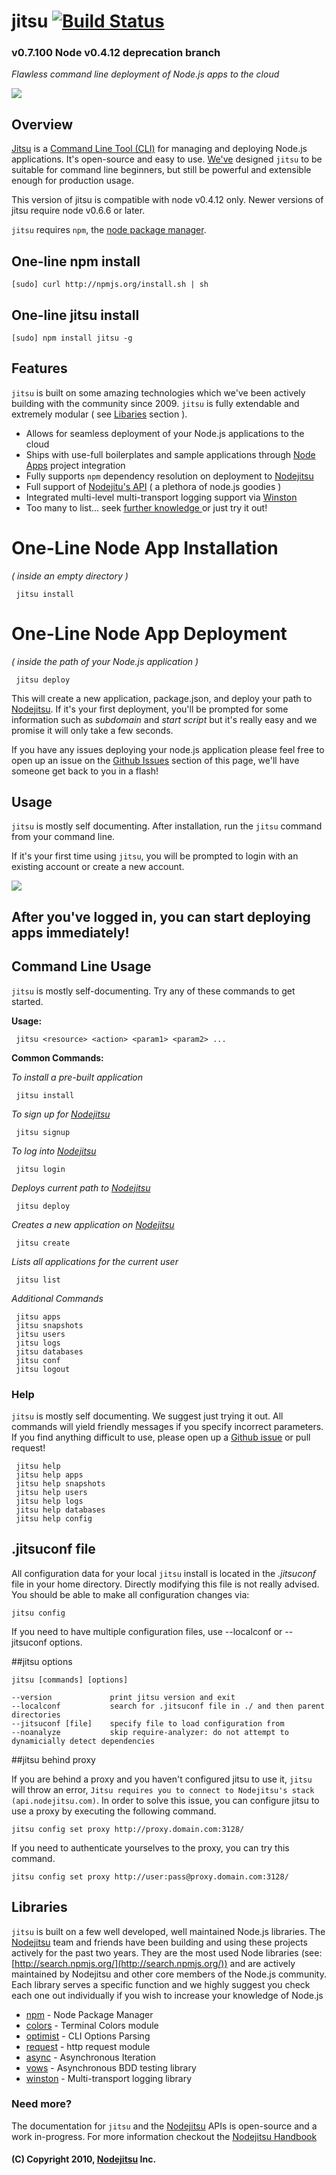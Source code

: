 # jitsu [![Build Status](https://secure.travis-ci.org/nodejitsu/jitsu.png)](http://travis-ci.org/nodejitsu/jitsu)
### v0.7.100 Node v0.4.12 deprecation branch
*Flawless command line deployment of Node.js apps to the cloud*

<img src="https://github.com/nodejitsu/jitsu/raw/master/assets/jitsu.png"/>

## Overview

[Jitsu](https://github.com/nodejitsu/jitsu) is a [Command Line Tool (CLI)](http://en.wikipedia.org/wiki/Command-line_interface) for managing and deploying Node.js applications. It's open-source and easy to use. [We've](https://github.com/nodejitsu) designed `jitsu` to be suitable for command line beginners, but still be powerful and extensible enough for production usage.

This version of jitsu is compatible with node v0.4.12 only. Newer versions of jitsu require node v0.6.6 or later.

`jitsu` requires `npm`, the [node package manager](http://npmjs.org).

## One-line npm install

    [sudo] curl http://npmjs.org/install.sh | sh


## One-line jitsu install

    [sudo] npm install jitsu -g

## Features

`jitsu` is built on some amazing technologies which we've been actively building with the community since 2009. `jitsu` is fully extendable and extremely modular ( see [Libaries](#Libraries) section ).

 - Allows for seamless deployment of your Node.js applications to the cloud
 - Ships with use-full boilerplates and sample applications through [Node Apps](https://github.com/nodeapps) project integration
 - Fully supports `npm` dependency resolution on deployment to [Nodejitsu](http://nodejitsu.com)
 - Full support of [Nodejitu's API](https://github.com/nodejitsu/nodejitsu-api) ( a plethora of node.js goodies )
 - Integrated multi-level multi-transport logging support via [Winston](https://github.com/flatiron/winston)
 - Too many to list... seek [further knowledge ](https://github.com/nodejitsu/handbook) or just try it out!


# One-Line Node App Installation

*( inside an empty directory )*

     jitsu install


# One-Line Node App Deployment

*( inside the path of your Node.js application )*

     jitsu deploy


This will create a new application, package.json, and deploy your path to [Nodejitsu](http://nodejitsu.com). If it's your first deployment, you'll be prompted for some information such as *subdomain* and *start script* but it's really easy and we promise it will only take a few seconds.

If you have any issues deploying your node.js application please feel free to open up an issue on the [Github Issues](https://github.com/nodejitsu/jitsu/issues) section of this page, we'll have someone get back to you in a flash!

## Usage

`jitsu` is mostly self documenting. After installation, run the `jitsu` command from your command line.

If it's your first time using `jitsu`, you will be prompted to login with an existing account or create a new account.

<img src="https://github.com/nodejitsu/jitsu/raw/master/assets/login.png"/>

## After you've logged in, you can start deploying apps immediately!



## Command Line Usage

`jitsu` is mostly self-documenting. Try any of these commands to get started.


   **Usage:**
   
     jitsu <resource> <action> <param1> <param2> ...
   
   **Common Commands:**

   *To install a pre-built application*

     jitsu install

   *To sign up for [Nodejitsu](http://nodejitsu.com)*

     jitsu signup

   *To log into [Nodejitsu](http://nodejitsu.com)*

     jitsu login

   *Deploys current path to [Nodejitsu](http://nodejitsu.com)*
   
     jitsu deploy
   
   *Creates a new application on [Nodejitsu](http://nodejitsu.com)*
   
     jitsu create
   
   *Lists all applications for the current user*
   
     jitsu list
   
   *Additional Commands*
   
     jitsu apps
     jitsu snapshots
     jitsu users
     jitsu logs
     jitsu databases
     jitsu conf
     jitsu logout



### Help

`jitsu` is mostly self documenting. We suggest just trying it out. All commands will yield friendly messages if you specify incorrect parameters. If you find anything difficult to use, please open up a [Github issue](https://github.com/nodejitsu/jitsu/issues) or pull request! 

     jitsu help
     jitsu help apps
     jitsu help snapshots
     jitsu help users
     jitsu help logs
     jitsu help databases
     jitsu help config

## .jitsuconf file

All configuration data for your local `jitsu` install is located in the *.jitsuconf* file in your home directory. Directly modifying this file is not really advised. You should be able to make all configuration changes via:

    jitsu config

If you need to have multiple configuration files, use --localconf or --jitsuconf options.

##jitsu options

    jitsu [commands] [options]
 
    --version             print jitsu version and exit
    --localconf           search for .jitsuconf file in ./ and then parent directories
    --jitsuconf [file]    specify file to load configuration from
    --noanalyze           skip require-analyzer: do not attempt to dynamicially detect dependencies

##jitsu behind proxy

If you are behind a proxy and you haven't configured jitsu to use it, `jitsu` will throw an error, `Jitsu requires you to connect to Nodejitsu's stack (api.nodejitsu.com)`.
In order to solve this issue, you can configure jitsu to use a proxy by executing the following command.

    jitsu config set proxy http://proxy.domain.com:3128/

If you need to authenticate yourselves to the proxy, you can try this command.

    jitsu config set proxy http://user:pass@proxy.domain.com:3128/

<a name="Libraries"></a>
## Libraries
`jitsu` is built on a few well developed, well maintained Node.js libraries. The [Nodejitsu](http://nodejitsu.com) team and friends have been building and using these projects actively for the past two years. They are the most used Node libraries (see: [http://search.npmjs.org/](http://search.npmjs.org/)) and are actively maintained by Nodejitsu and other core members of the Node.js community. Each library serves a specific function and we highly suggest you check each one out individually if you wish to increase your knowledge of Node.js

- [npm](http://npmjs.org) - Node Package Manager
- [colors](https://github.com/marak/colors.js) - Terminal Colors module
- [optimist](https://github.com/substack/node-optimist) - CLI Options Parsing
- [request](https://github.com/mikeal/request) - http request module
- [async](https://github.com/caolan/async) - Asynchronous Iteration
- [vows](http://vowsjs.org) - Asynchronous BDD testing library
- [winston](https://github.com/flatiron/winston) - Multi-transport logging library

### Need more?
The documentation for `jitsu` and the [Nodejitsu](http://nodejitsu.com) APIs is open-source and a work in-progress. For more information checkout the [Nodejitsu Handbook](https://github.com/nodejitsu/handbook)

#### (C) Copyright 2010, [Nodejitsu](http://nodejitsu.com) Inc.
